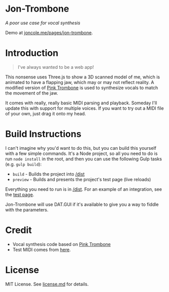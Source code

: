 # Jon-Trombone
*A poor use case for vocal synthesis*

Demo at [joncole.me/pages/jon-trombone](joncole.me/pages/jon-trombone).

# Introduction
> I've always wanted to be a web app!

This nonsense uses Three.js to show a 3D scanned model of me, which is animated to have
a flapping jaw, which may or may not reflect reality. A modified version of
[Pink Trombone](https://dood.al/pinktrombone/) is used to synthesize vocals 
to match the movement of the jaw.

It comes with really, really basic MIDI parsing and playback. Someday I'll
update this with support for multiple voices. If you want to try out a MIDI
file of your own, just drag it onto my head.


# Build Instructions
I can't imagine why you'd want to do this, but you can build this yourself with a
few simple commands. It's a Node project, so all you need to do is run 
`node install` in the root, and then you can use the following Gulp tasks 
(e.g. `gulp build`):

* `build` - Builds the project into [/dist](/dist/)
* `preview` - Builds and presents the project's test page (live reloads)

Everything you need to run is in [/dist](/dist/). For an example
of an integration, see the [test page](/testpage/index.html). 

Jon-Trombone will use DAT.GUI if it's available to give you a way to fiddle with the parameters.


# Credit
- Vocal synthesis code based on [Pink Trombone](https://dood.al/pinktrombone/)
- Test MIDI comes from [here](http://www.vgmusic.com/file/04c49ca1e71a4d0cf0c56cf3d9033cdd.html).


# License
MIT License. See [license.md](license.md) for details.